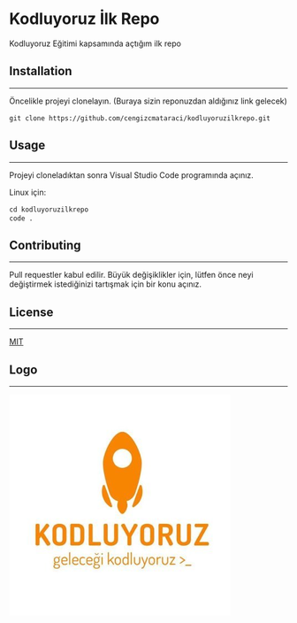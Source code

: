 # Kodluyoruz İlk Repo
Kodluyoruz Eğitimi kapsamında açtığım ilk repo

## Installation

***
Öncelikle projeyi clonelayın. (Buraya sizin reponuzdan aldığınız link gelecek)

```
git clone https://github.com/cengizcmataraci/kodluyoruzilkrepo.git
```

## Usage
***
Projeyi cloneladıktan sonra Visual Studio Code programında açınız.

Linux için:

``` 
cd kodluyoruzilkrepo
code . 
```

## Contributing
***
Pull requestler kabul edilir. Büyük değişiklikler için, lütfen önce neyi değiştirmek istediğinizi tartışmak için bir konu açınız. 

## License
***
[MIT](https://choosealicense.com/licenses/mit/)

## Logo
***
![Kodluyoruz Logo](https://raw.githubusercontent.com/Kodluyoruz/taskforce/git/git/markdown-nedir-nasil-kullaniriz-/figures/kodluyoruz_logo.jpg)

